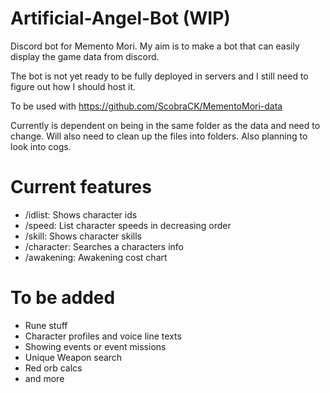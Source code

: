 # Artificial-Angel-Bot (WIP)

Discord bot for Memento Mori. My aim is to make a bot that can easily display the game data from discord.

The bot is not yet ready to be fully deployed in servers and I still need to figure out how I should host it.

To be used with https://github.com/ScobraCK/MementoMori-data

Currently is dependent on being in the same folder as the data and need to change. Will also need to clean up the files into folders. Also planning to look into cogs.

# Current features
- /idlist: Shows character ids
- /speed: List character speeds in decreasing order
- /skill: Shows character skills
- /character: Searches a characters info
- /awakening: Awakening cost chart

# To be added
- Rune stuff
- Character profiles and voice line texts
- Showing events or event missions
- Unique Weapon search 
- Red orb calcs
- and more
